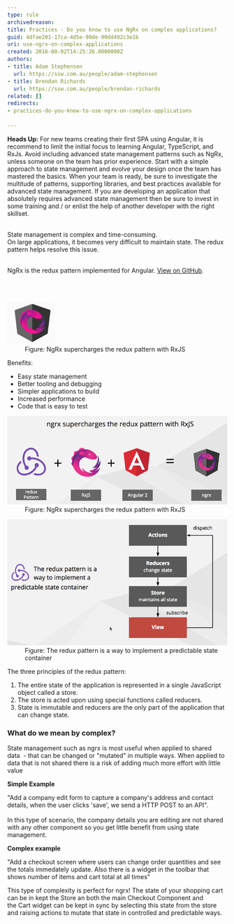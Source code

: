 ```yaml
---
type: rule
archivedreason: 
title: Practices - Do you know to use NgRx on complex applications?
guid: 4dfae201-17ca-4d5e-90de-90dd492c3e1b
uri: use-ngrx-on-complex-applications
created: 2016-08-02T14:25:26.0000000Z
authors:
- title: Adam Stephensen
  url: https://ssw.com.au/people/adam-stephensen
- title: Brendan Richards
  url: https://ssw.com.au/people/brendan-richards
related: []
redirects:
- practices-do-you-know-to-use-ngrx-on-complex-applications

---
```



<div><p class="ssw15-rteElement-InfoBox">
      <b>​Heads Up​:</b> For new teams creating their first SPA using Angular, it is recommend to limit the initial focus to learning Angular, TypeScript, and RxJs. Avoid including advanced state management patterns such as NgRx, unless someone on the team has prior experience. Start with a simple approach to state management and evolve your design once the team has mastered the basics. When your team is ready, be sure to investigate the multitude of patterns, supporting libraries, and best practices available for advanced state management. If you are developing an application that absolutely requires advanced state management then be sure to invest in some training and / or enlist the help of another developer with the right skillset.</p>
   <br>​​State management is complex and time-consuming.</div><div>On large applications, it becomes very difficult to maintain state. The redux pattern helps resolve this issue.<br>​​<br> 
   <p>NgRx is the redux pattern implemented for Angular. 
      <a href="https://github.com/ngrx" target="_blank">View on GitHub</a>. 
      <br></p></div>
<br><excerpt class='endintro'></excerpt><br>
<dl class="image"><dt> <img src="ngrx.png" alt="ngrx.png" data-pin-nopin="true" /> </dt><dd>Figure: NgRx supercharges the redux pattern with RxJS <br></dd><dd></dd></dl><p>Benefits:</p><ul><li>Easy state management</li><li>Better tooling and debugging</li><li>Simpler applications to build</li><li>Increased performance<br></li><li>Code that is easy to test<br></li></ul><dl class="image"><dt> <img src="img1.png" alt="img1.png" /> </dt><dd>Figure: NgR​x supercharges the redux pattern with RxJS <br></dd></dl><dl class="image"><dt><img src="img2.png" alt="img2.png" /></dt><dd>Figure: The redux pattern is a way to implement a predictable state container</dd></dl><p>The three principles of the redux pattern:</p><ol><li>The entire state of the application is represented in a single JavaScript object called a store.</li><li>The store is acted upon using special functions called reducers. </li><li>State is immutable and reducers are the only part of the application that can change state.<br></li></ol><h3 class="ssw15-rteElement-H3">What do we mean by complex?<br></h3><p>State management such as ngrx is most useful when applied to shared data  - that can be changed or "mutated" in multiple ways. When applied to data that is not shared there is a risk of adding much more effort with little value<br></p><p class="ssw15-rteElement-P"><strong>Simple Example</strong><br></p><p class="ssw15-rteElement-P">"Add a company edit form to capture a company's address and contact details, when the user clicks 'save', we send a HTTP POST to an API". <br><br>In this type of scenario, the company details you are editing are not shared with any other component so you get little benefit from using state management.<br></p><p class="ssw15-rteElement-P"><strong>Complex example</strong><br></p><p class="ssw15-rteElement-P">"Add a checkout screen where users can change order quantities and see the totals immedately update. Also there is a widget in the toolbar that shows number of items and cart total at all times"<br></p><p class="ssw15-rteElement-P">This type of complexity is perfect for ngrx! The state of your shopping cart can be in kept the Store an both the main Checkout Component and the Cart widget can be kept in sync by selecting this state from the store and raising actions to mutate that state in controlled and predictable ways.<br></p><p class="ssw15-rteElement-P"><br></p><p class="ssw15-rteElement-P"><br></p><p class="ssw15-rteElement-P"><br><br></p><p class="ssw15-rteElement-P"> <br></p><p><br></p><p><br></p><p><br></p><p><br></p>
​<br>


